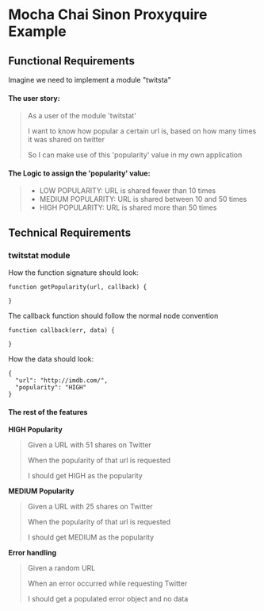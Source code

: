 # Mocha Chai Sinon Proxyquire Example

## Functional Requirements

Imagine we need to implement a module "twitsta"

#### The user story:
 > As a user of the module 'twitstat'
 >
 > I want to know how popular a certain url is, based on how many times 
 > it was shared on twitter
 >
 >So I can make use of this 'popularity' value in my own application

#### The Logic to assign the 'popularity' value:

 >* LOW POPULARITY: URL is shared fewer than 10 times
 >* MEDIUM POPULARITY: URL is shared between 10 and 50 times
 >* HIGH POPULARITY: URL is shared more than 50 times
 
## Technical Requirements

### twitstat module

How the function signature should look:

```
function getPopularity(url, callback) {

}
```

The callback function should follow the normal node convention
```
function callback(err, data) {

}
```

How the data should look: 
```
{
  "url": "http://imdb.com/",
  "popularity": "HIGH"
}
```
#### The rest of the features
**HIGH Popularity**
 > Given a URL with 51 shares on Twitter
 > 
 > When the popularity of that url is requested 
 > 
 > I should get HIGH as the popularity
 
 **MEDIUM Popularity**
 > Given a URL with 25 shares on Twitter
 > 
 > When the popularity of that url is requested 
 > 
 > I should get MEDIUM as the popularity
 
 **Error handling**
 > Given a random URL
 > 
 > When an error occurred while requesting Twitter
 > 
 > I should get a populated error object and no data

